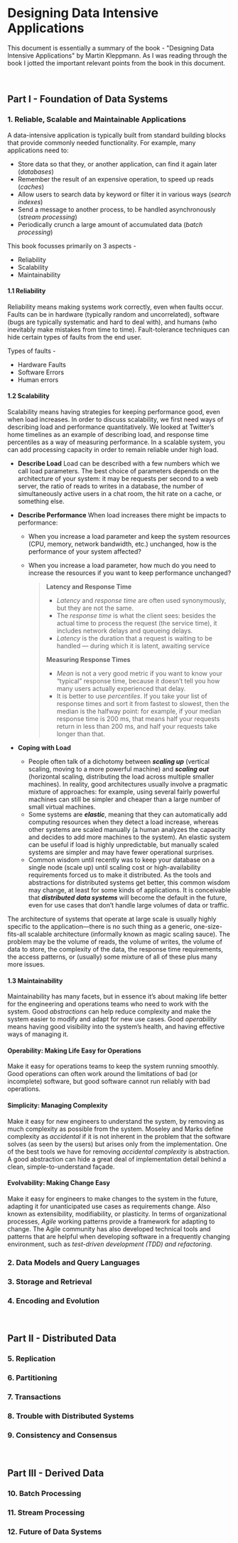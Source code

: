 # Designing Data Intensive Applications

This document is essentially a summary of the book - "Designing Data Intensive Applications" by Martin Kleppmann. As I was reading through the book I jotted the important relevant points from the book in this document.

<br>

## Part I - Foundation of Data Systems

### 1. Reliable, Scalable and Maintainable Applications

A data-intensive application is typically built from standard building blocks that provide commonly needed functionality. For example, many applications need to:
- Store data so that they, or another application, can find it again later (*databases*)
- Remember the result of an expensive operation, to speed up reads (*caches*)
- Allow users to search data by keyword or filter it in various ways (*search indexes*)
- Send a message to another process, to be handled asynchronously (*stream processing*)
- Periodically crunch a large amount of accumulated data (*batch processing*)

This book focusses primarily on 3 aspects -
- Reliability
- Scalability
- Maintainability

#### 1.1 Reliability 

Reliability means making systems work correctly, even when faults occur. Faults can be in hardware (typically random and uncorrelated), software (bugs are typically systematic and hard to deal with), and humans (who inevitably make mistakes from time to time). Fault-tolerance techniques can hide certain types of faults from the end user.

Types of faults -
  - Hardware Faults
  - Software Errors
  - Human errors

#### 1.2 Scalability

Scalability means having strategies for keeping performance good, even when load increases. In order to discuss scalability, we first need ways of describing load and performance quantitatively. We looked at Twitter’s home timelines as an example of describing load, and response time percentiles as a way of measuring performance. In a scalable system, you can add processing capacity in order to remain reliable under high load.

- **Describe Load**
  Load can be described with a few numbers which we call load parameters. The best choice of parameters depends on the architecture of your system: it may be requests per second to a web server, the ratio of reads to writes in a database, the number of simultaneously active users in a chat room, the hit rate on a cache, or something else. 

- **Describe Performance**
  When load increases there might be impacts to performance:
  - When you increase a load parameter and keep the system resources (CPU, memory, network bandwidth, etc.) unchanged, how is the performance of your system affected?
  - When you increase a load parameter, how much do you need to increase the resources if you want to keep performance unchanged?

    > **Latency and Response Time**
    > - *Latency* and *response time* are often used synonymously, but they are not the same.
    > - The *response time* is what the client sees: besides the actual time to process the request (the service time), it includes network delays and queueing delays.
    > - *Latency* is the duration that a request is waiting to be handled — during which it is latent, awaiting service 
    > 
    > **Measuring Response Times**
    > - *Mean* is not a very good metric if you want to know your “typical” response time, because it doesn’t tell you how many users actually experienced that delay.
    > - It is better to use *percentiles*. If you take your list of response times and sort it from fastest to slowest, then the median is the halfway point: for example, if your median response time is 200 ms, that means half your requests return in less than 200 ms, and half your requests take longer than that.

- **Coping with Load**
  - People often talk of a dichotomy between ***scaling up*** (vertical scaling, moving to a more powerful machine) and ***scaling out*** (horizontal scaling, distributing the load across multiple smaller machines). In reality, good architectures usually involve a pragmatic mixture of approaches: for example, using several fairly powerful machines can still be simpler and cheaper than a large number of small virtual machines.
  - Some systems are ***elastic***, meaning that they can automatically add computing resources when they detect a load increase, whereas other systems are scaled manually (a human analyzes the capacity and decides to add more machines to the system). An elastic system can be useful if load is highly unpredictable, but manually scaled systems are simpler and may have fewer operational surprises.
  - Common wisdom until recently was to keep your database on a single node (scale up) until scaling cost or high-availability requirements forced us to make it distributed. As the tools and abstractions for distributed systems get better, this common wisdom may change, at least for some kinds of applications. It is conceivable that ***distributed data systems*** will become the default in the future, even for use cases that don’t handle large volumes of data or traffic.


The architecture of systems that operate at large scale is usually highly specific to the application—there is no such thing as a generic, one-size-fits-all scalable architecture (informally known as magic scaling sauce). The problem may be the volume of reads, the volume of writes, the volume of data to store, the complexity of the data, the response time requirements, the access patterns, or (usually) some mixture of all of these plus many more issues.

#### 1.3 Maintainability

Maintainability has many facets, but in essence it’s about making life better for the engineering and operations teams who need to work with the system. Good *abstractions* can help reduce complexity and make the system easier to modify and adapt for new use cases. Good *operability* means having good visibility into the system’s health, and having effective ways of managing it.

#### Operability: Making Life Easy for Operations

Make it easy for operations teams to keep the system running smoothly. Good operations can often work around the limitations of bad (or incomplete) software, but good software cannot run reliably with bad operations.

#### Simplicity: Managing Complexity

Make it easy for new engineers to understand the system, by removing as much complexity as possible from the system. Moseley and Marks define complexity as *accidental* if it is not inherent in the problem that the software solves (as seen by the users) but arises only from the implementation.
One of the best tools we have for removing *accidental complexity* is abstraction. A good abstraction can hide a great deal of implementation detail behind a clean, simple-to-understand façade.

#### Evolvability: Making Change Easy

Make it easy for engineers to make changes to the system in the future, adapting it for unanticipated use cases as requirements change. Also known as extensibility, modifiability, or plasticity. In terms of organizational processes, *Agile* working patterns provide a framework for adapting to change. The Agile community has also developed technical tools and patterns that are helpful when developing software in a frequently changing environment, such as *test-driven development (TDD) and refactoring*.

### 2. Data Models and Query Languages

### 3. Storage and Retrieval

### 4. Encoding and Evolution

<br>

## Part II - Distributed Data

### 5. Replication

### 6. Partitioning

### 7. Transactions

### 8. Trouble with Distributed Systems

### 9. Consistency and Consensus

<br>

## Part III - Derived Data

### 10. Batch Processing

### 11. Stream Processing

### 12. Future of Data Systems